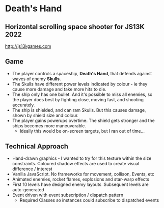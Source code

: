 # Death's Hand
## Horizontal scrolling space shooter for JS13K 2022 
http://js13kgames.com

## Game
- The player controls a spaceship, __Death's Hand__, that defends against waves of enemy __Skulls__.
- The Skulls have different power levels indicated by colour - ie they cause more damage and take more hits to die.
- The ship only has one bullet. And it's possible to miss all enemies, so the player does best by fighting close, moving fast, and shooting accurately.
- The ship is shielded, and can ram Skulls. But this causes damage, shown by shield size and colour.  
- The player gains powerups overtime. The shield gets stronger and the ships becomes more maneuverable.
	- Ideally this would be on-screen targets, but I ran out of time...
## Technical Approach
- Hand-drawn graphics - I wanted to try for this texture within the size constraints. Coloured shadow effects are used to create visual difference / interest
- Vanilla JavaScript. No frameworks for movement, collison, Events, etc
- Animated enemies, rocket flames, explosions and star-warp effects
- First 10 levels have designed enemy layouts. Subsequent levels are auto-generated
- Event driven with event subscription / dispatch pattern
	- Required Classes so instances could subscribe to dispatched events
  